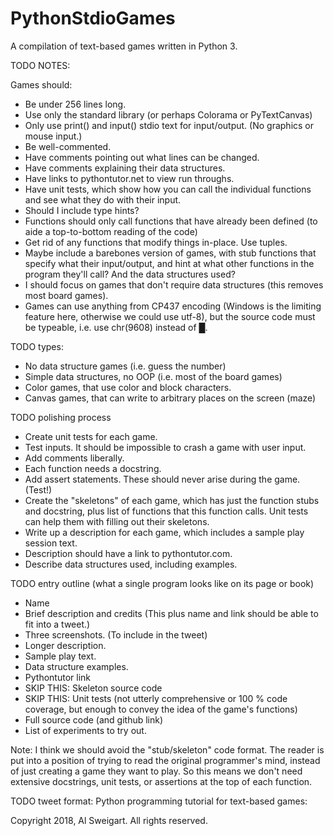 # PythonStdioGames

A compilation of text-based games written in Python 3.



TODO NOTES:

Games should:

* Be under 256 lines long.
* Use only the standard library (or perhaps Colorama or PyTextCanvas)
* Only use print() and input() stdio text for input/output. (No graphics or mouse input.)
* Be well-commented.
* Have comments pointing out what lines can be changed.
* Have comments explaining their data structures.
* Have links to pythontutor.net to view run throughs.
* Have unit tests, which show how you can call the individual functions and see what they do with their input.
* Should I include type hints?
* Functions should only call functions that have already been defined (to aide a top-to-bottom reading of the code)
* Get rid of any functions that modify things in-place. Use tuples.
* Maybe include a barebones version of games, with stub functions that specify what their input/output, and hint at what other functions in the program they'll call? And the data structures used?
* I should focus on games that don't require data structures (this removes most board games).
* Games can use anything from CP437 encoding (Windows is the limiting feature here, otherwise we could use utf-8), but the source code must be typeable, i.e. use chr(9608) instead of █.


TODO types:
* No data structure games (i.e. guess the number)
* Simple data structures, no OOP (i.e. most of the board games)
* Color games, that use color and block characters.
* Canvas games, that can write to arbitrary places on the screen (maze)



TODO polishing process
* Create unit tests for each game.
* Test inputs. It should be impossible to crash a game with user input.
* Add comments liberally.
* Each function needs a docstring.
* Add assert statements. These should never arise during the game. (Test!)
* Create the "skeletons" of each game, which has just the function stubs and docstring, plus list of functions that this function calls. Unit tests can help them with filling out their skeletons.
* Write up a description for each game, which includes a sample play session text.
* Description should have a link to pythontutor.com.
* Describe data structures used, including examples.



TODO entry outline (what a single program looks like on its page or book)
- Name
- Brief description and credits (This plus name and link should be able to fit into a tweet.)
- Three screenshots. (To include in the tweet)
- Longer description.
- Sample play text.
- Data structure examples.
- Pythontutor link
- SKIP THIS: Skeleton source code
- SKIP THIS: Unit tests (not utterly comprehensive or 100 % code coverage, but enough to convey the idea of the game's functions)
- Full source code (and github link)
- List of experiments to try out.


Note: I think we should avoid the "stub/skeleton" code format. The reader is put into a position of trying to read the original programmer's mind, instead of just creating a game they want to play. So this means we don't need extensive docstrings, unit tests, or assertions at the top of each function.

TODO tweet format:
Python programming tutorial for text-based games: <NAME> <DESC> <LINK>

Copyright 2018, Al Sweigart. All rights reserved.